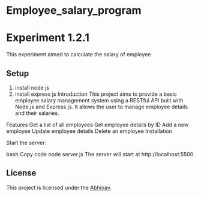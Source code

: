# Employee_salary_program
# Experiment 1.2.1

This experiment aimed to calculate the salary of employee

## Setup

1. install node js
2. install express js
 Introduction
This project aims to provide a basic employee salary management system using a RESTful API built with Node.js and Express.js. It allows the user to manage employee details and their salaries.

Features
Get a list of all employees
Get employee details by ID
Add a new employee
Update employee details
Delete an employee
Installation


Start the server:

bash
Copy code
node server.js
The server will start at http://localhost:5500.
## License

This project is licensed under the [Abhinav](LICENSE).
